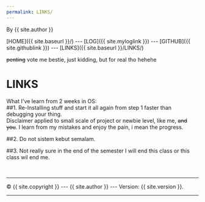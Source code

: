 ```yaml
---
permalink: LINKS/
---
```


By {{ site.author }}

[HOME]({{ site.baseurl }}/) --- [LOG]({{ site.myloglink }}) --- [GITHUB]({{ site.githublink }}) --- [LINKS]({{ site.baseurl }}/LINKS/)

~~penting~~ vote me bestie, just kidding, but for real tho hehehe

# LINKS

What I've learn from 2 weeks in OS:
<br>
##1. Re-Installing stuff and start it all again from step 1 faster than debugging your thing.
<br>
Disclaimer applied to small scale of project or newbie level, like me, ~~and you~~.
I learn from my mistakes and enjoy the pain, i mean the progress.

##2. Do not sistem kebut semalam.

##3. Not really sure in the end of the semester I will end this class or this class wil end me.

<br>
<hr>
&copy; {{ site.copyright }} --- {{ site.author }} --- Version: {{ site.version }}.
<hr>
<br>
